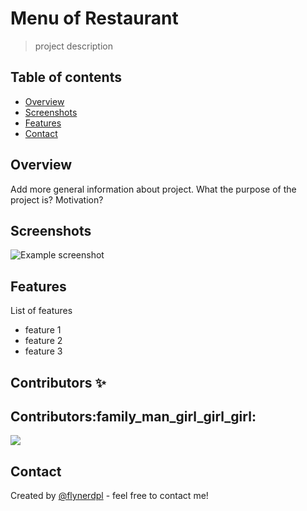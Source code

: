 # Menu of Restaurant
>  project description

## Table of contents
* [Overview](#overview)
* [Screenshots](#screenshots)
* [Features](#features)
* [Contact](#contact)

## Overview
Add more general information about project. What the purpose of the project is? Motivation?

## Screenshots
![Example screenshot](./img/screenshot.png)



## Features
List of features 
*  feature 1
*  feature 2
*  feature 3

## Contributors ✨

## Contributors:family_man_girl_girl_girl:

<a href="https://github.com/theupweb/idea-lab/graphs/contributors">
  <img src="https://contrib.rocks/image?repo=theupweb/idea-lab" />
</a>

## Contact
Created by [@flynerdpl](https://www.flynerd.pl/) - feel free to contact me!
